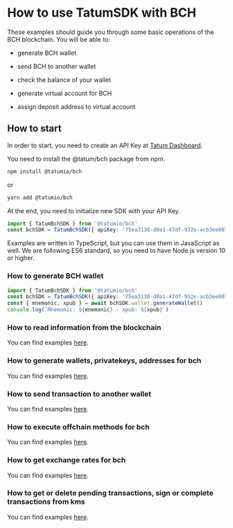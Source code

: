 # How to use TatumSDK with BCH

These examples should guide you through some basic operations of the BCH blockchain. You will be able to:

- generate BCH wallet
- send BCH to another wallet
- check the balance of your wallet

- generate virtual account for BCH
- assign deposit address to virtual account

## How to start

In order to start, you need to create an API Key at [Tatum Dashboard](https://dashboard.tatum.io).

You need to install the @tatum/bch package from npm.

```bash
npm install @tatumio/bch
```

or

```bash
yarn add @tatumio/bch
```

At the end, you need to initialize new SDK with your API Key.

```typescript
import { TatumBchSDK } from '@tatumio/bch'
const bchSDK = TatumBchSDK({ apiKey: '75ea3138-d0a1-47df-932e-acb3ee807dab' })
```

Examples are written in TypeScript, but you can use them in JavaScript as well. We are following ES6 standard, so you
need to have Node.js version 10 or higher.

### How to generate BCH wallet

```typescript
import { TatumBchSDK } from '@tatumio/bch'
const bchSDK = TatumBchSDK({ apiKey: '75ea3138-d0a1-47df-932e-acb3ee807dab' })
const { mnemonic, xpub } = await bchSDK.wallet.generateWallet()
console.log(`Mnemonic: ${mnemonic} - xpub: ${xpub}`)
```

### How to read information from the blockchain

You can find examples [here](./src/app/bch.blockchain.example.ts).

### How to generate wallets, privatekeys, addresses for bch

You can find examples [here](./src/app/bch.wallet.example.ts).

### How to send transaction to another wallet

You can find examples [here](./src/app/bch.tx.example.ts).

### How to execute offchain methods for bch

You can find examples [here](./src/app/bch.offchain.example.ts).

### How to get exchange rates for bch

You can find examples [here](./src/app/bch.root.example.ts).

### How to get or delete pending transactions, sign or complete transactions from kms

You can find examples [here](./src/app/bch.kms.example.ts).
